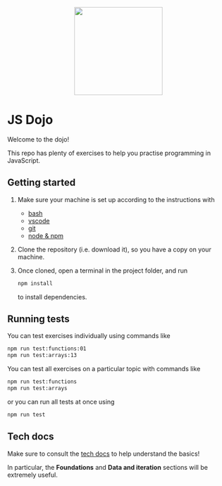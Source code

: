<p align="center">
  <img width="200px" src="logo.png" />
</p>

# JS Dojo

Welcome to the dojo!

This repo has plenty of exercises to help you practise programming in
JavaScript.

## Getting started

1. Make sure your machine is set up according to the instructions with

   - [bash](https://tech-docs.corndel.com/bash/)
   - [vscode](https://tech-docs.corndel.com/vscode/)
   - [git](https://tech-docs.corndel.com/git/)
   - [node & npm](https://tech-docs.corndel.com/js/installation.html)

1. Clone the repository (i.e. download it), so you have a copy on your machine.

1. Once cloned, open a terminal in the project folder, and run

   ```bash
   npm install
   ```

   to install dependencies.

## Running tests

You can test exercises individually using commands like

```bash
npm run test:functions:01
npm run test:arrays:13
```

You can test all exercises on a particular topic with commands like

```bash
npm run test:functions
npm run test:arrays
```

or you can run all tests at once using

```bash
npm run test
```

## Tech docs

Make sure to consult the
[tech docs](https://tech-docs.corndel.com/js/variables.html) to help understand
the basics!

In particular, the **Foundations** and **Data and iteration** sections will be
extremely useful.
